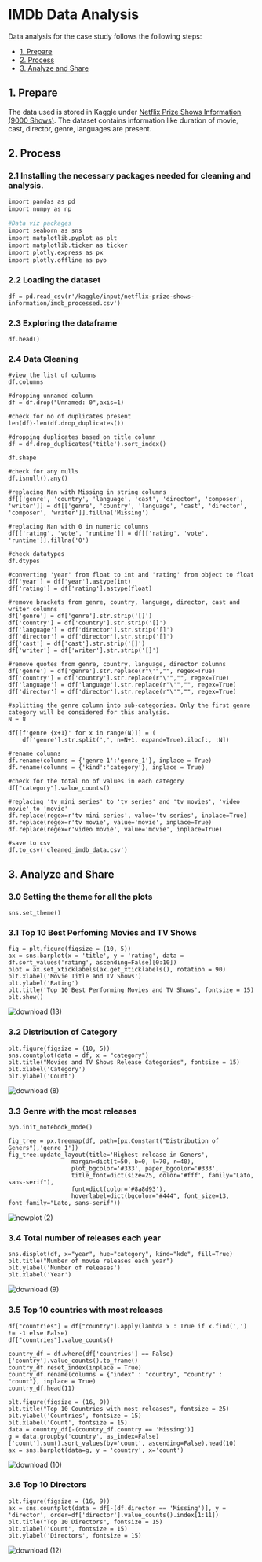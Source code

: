 # IMDb Data Analysis

Data analysis for the case study follows the following steps:

* [1. Prepare](#1-prepare)
* [2. Process](#2-process)
* [3. Analyze and Share](#3-analyze-and-share)

## 1. Prepare
The data used is stored in Kaggle under [Netflix Prize Shows Information (9000 Shows)](https://www.kaggle.com/datasets/akashguna/netflix-prize-shows-information). The dataset contains information like duration of movie, cast, director, genre, languages are present.

## 2. Process

### 2.1 Installing the necessary packages needed for cleaning and analysis.

```bash
import pandas as pd
import numpy as np

#Data viz packages
import seaborn as sns
import matplotlib.pyplot as plt
import matplotlib.ticker as ticker
import plotly.express as px
import plotly.offline as pyo
```

### 2.2 Loading the dataset
```
df = pd.read_csv(r'/kaggle/input/netflix-prize-shows-information/imdb_processed.csv')
```

### 2.3 Exploring the dataframe
```
df.head()
```

### 2.4 Data Cleaning
```
#view the list of columns
df.columns
```
```
#dropping unnamed column
df = df.drop("Unnamed: 0",axis=1)
```
```
#check for no of duplicates present
len(df)-len(df.drop_duplicates())
```
```
#dropping duplicates based on title column
df = df.drop_duplicates('title').sort_index()
```
```
df.shape
```
```
#check for any nulls
df.isnull().any()
```
```
#replacing Nan with Missing in string columns
df[['genre', 'country', 'language', 'cast', 'director', 'composer', 'writer']] = df[['genre', 'country', 'language', 'cast', 'director', 'composer', 'writer']].fillna('Missing')
```
```
#replacing Nan with 0 in numeric columns
df[['rating', 'vote', 'runtime']] = df[['rating', 'vote', 'runtime']].fillna('0')
```
```
#check datatypes
df.dtypes
```
```
#converting 'year' from float to int and 'rating' from object to float
df['year'] = df['year'].astype(int)
df['rating'] = df['rating'].astype(float)
```
```
#remove brackets from genre, country, language, director, cast and writer columns
df['genre'] = df['genre'].str.strip('[]')
df['country'] = df['country'].str.strip('[]')
df['language'] = df['director'].str.strip('[]')
df['director'] = df['director'].str.strip('[]')
df['cast'] = df['cast'].str.strip('[]')
df['writer'] = df['writer'].str.strip('[]')
```
```
#remove quotes from genre, country, language, director columns
df['genre'] = df['genre'].str.replace(r"\'","", regex=True)
df['country'] = df['country'].str.replace(r"\'","", regex=True)
df['language'] = df['language'].str.replace(r"\'","", regex=True)
df['director'] = df['director'].str.replace(r"\'","", regex=True)
```
```
#splitting the genre column into sub-categories. Only the first genre category will be considered for this analysis.
N = 8

df[[f'genre {x+1}' for x in range(N)]] = (
    df['genre'].str.split(',', n=N+1, expand=True).iloc[:, :N])
```
```
#rename columns
df.rename(columns = {'genre 1':'genre_1'}, inplace = True)
df.rename(columns = {'kind':'category'}, inplace = True)
```
```
#check for the total no of values in each category
df["category"].value_counts()
```
```
#replacing 'tv mini series' to 'tv series' and 'tv movies', 'video movie' to 'movie'
df.replace(regex=r'tv mini series', value='tv series', inplace=True)
df.replace(regex=r'tv movie', value='movie', inplace=True)
df.replace(regex=r'video movie', value='movie', inplace=True)
```
```
#save to csv
df.to_csv('cleaned_imdb_data.csv')
```

 ## 3. Analyze and Share
### 3.0 Setting the theme for all the plots
```
sns.set_theme()
```
### 3.1 Top 10 Best Perfoming Movies and TV Shows
```
fig = plt.figure(figsize = (10, 5))
ax = sns.barplot(x = 'title', y = 'rating', data = df.sort_values('rating', ascending=False)[0:10])
plot = ax.set_xticklabels(ax.get_xticklabels(), rotation = 90)
plt.xlabel('Movie Title and TV Shows')
plt.ylabel('Rating')
plt.title('Top 10 Best Performing Movies and TV Shows', fontsize = 15)
plt.show()
```
![download (13)](https://user-images.githubusercontent.com/116041695/216750399-5b70ace0-9f26-4e47-8ce4-e7da12eb01e7.png)

### 3.2 Distribution of Category
```
plt.figure(figsize = (10, 5))
sns.countplot(data = df, x = "category")
plt.title("Movies and TV Shows Release Categories", fontsize = 15)
plt.xlabel('Category')
plt.ylabel('Count')
```
![download (8)](https://user-images.githubusercontent.com/116041695/216749475-0f2638c1-db8e-4cd7-85c4-7d8373b31308.png)

### 3.3 Genre with the most releases

```
pyo.init_notebook_mode()

fig_tree = px.treemap(df, path=[px.Constant("Distribution of Geners"),'genre_1'])
fig_tree.update_layout(title='Highest release in Geners',
                  margin=dict(t=50, b=0, l=70, r=40),
                  plot_bgcolor='#333', paper_bgcolor='#333',
                  title_font=dict(size=25, color='#fff', family="Lato, sans-serif"),
                  font=dict(color='#8a8d93'),
                  hoverlabel=dict(bgcolor="#444", font_size=13, font_family="Lato, sans-serif"))
```
![newplot (2)](https://user-images.githubusercontent.com/116041695/216749501-c894c66a-d9b6-4295-a11f-139728c348e1.png)

### 3.4 Total number of releases each year
```
sns.displot(df, x="year", hue="category", kind="kde", fill=True)
plt.title("Number of movie releases each year")
plt.ylabel('Number of releases')
plt.xlabel('Year')
```
![download (9)](https://user-images.githubusercontent.com/116041695/216749512-3cf0861b-46b5-4017-ba31-1fb66aedf95d.png)

### 3.5 Top 10 countries with most releases

```
df["countries"] = df["country"].apply(lambda x : True if x.find(',') != -1 else False)
df["countries"].value_counts()
```
```
country_df = df.where(df['countries'] == False)['country'].value_counts().to_frame()
country_df.reset_index(inplace = True)
country_df.rename(columns = {"index" : "country", "country" : "count"}, inplace = True)
country_df.head(11)
```
```
plt.figure(figsize = (16, 9))
plt.title("Top 10 Countries with most releases", fontsize = 25)
plt.ylabel('Countries', fontsize = 15)
plt.xlabel('Count', fontsize = 15)
data = country_df[-(country_df.country == 'Missing')]
g = data.groupby('country', as_index=False)['count'].sum().sort_values(by='count', ascending=False).head(10)
ax = sns.barplot(data=g, y = 'country', x='count')
```
![download (10)](https://user-images.githubusercontent.com/116041695/216749556-94646c36-3f19-4ffd-b543-4aae43b3603d.png)

### 3.6 Top 10 Directors

```
plt.figure(figsize = (16, 9))
ax = sns.countplot(data = df[-(df.director == 'Missing')], y = 'director', order=df['director'].value_counts().index[1:11])
plt.title("Top 10 Directors", fontsize = 15)
plt.xlabel('Count', fontsize = 15)
plt.ylabel('Directors', fontsize = 15)
```
![download (12)](https://user-images.githubusercontent.com/116041695/216750034-b7d55478-4ca9-451c-af9a-c39ff283cdd5.png)

